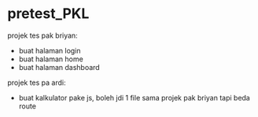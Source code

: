# pretest_PKL

projek tes pak briyan:
- buat halaman login 
- buat halaman home 
- buat halaman dashboard

projek tes pa ardi:

- buat kalkulator pake js, 
  boleh jdi 1 file sama projek pak briyan tapi beda route